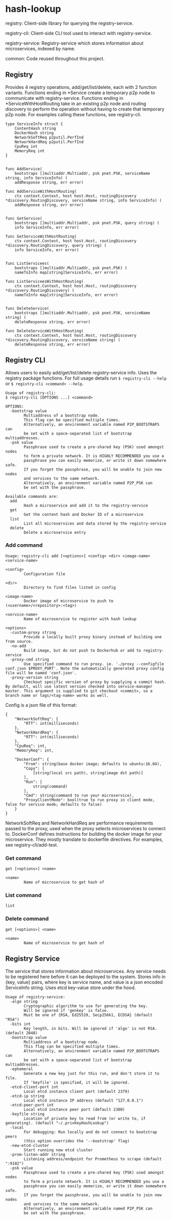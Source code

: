 # hash-lookup

registry: Client-side library for querying the registry-service.

registry-cli: Client-side CLI tool used to interact with registry-service.

registry-service: Registry-service which stores information about microservices, indexed by name.

common: Code reused throughout this project.

## Registry

Provides 4 registry operations, add/get/list/delete, each with 2 function variants. Functions ending in *Service create a temporary p2p node to communicate with registry-service. Functions ending in *ServiceWithHostRouting take in an existing p2p node and routing discovery to perform the operation without having to create that temporary p2p node. For examples calling these functions, see registry-cli.

```
type ServiceInfo struct {
    ContentHash string
    DockerHash string
    NetworkSoftReq p2putil.PerfInd
    NetworkHardReq p2putil.PerfInd
    CpuReq int
    MemoryReq int
}


func AddService(
    bootstraps []multiaddr.Multiaddr, psk pnet.PSK, serviceName string, info ServiceInfo) (
    addResponse string, err error)

func AddServiceWithHostRouting(
    ctx context.Context, host host.Host, routingDiscovery *discovery.RoutingDiscovery, serviceName string, info ServiceInfo) (
    addResponse string, err error)


func GetService(
    bootstraps []multiaddr.Multiaddr, psk pnet.PSK, query string) (
    info ServiceInfo, err error)

func GetServiceWithHostRouting(
    ctx context.Context, host host.Host, routingDiscovery *discovery.RoutingDiscovery, query string) (
    info ServiceInfo, err error)


func ListServicees(
    bootstraps []multiaddr.Multiaddr, psk pnet.PSK) (
    nameToInfo map[string]ServiceInfo, err error)

func ListServiceesWithHostRouting(
    ctx context.Context, host host.Host, routingDiscovery *discovery.RoutingDiscovery) (
    nameToInfo map[string]ServiceInfo, err error)


func DeleteService(
    bootstraps []multiaddr.Multiaddr, psk pnet.PSK, serviceName string) (
    deleteResponse string, err error)

func DeleteServiceWithHostRouting(
    ctx context.Context, host host.Host, routingDiscovery *discovery.RoutingDiscovery, serviceName string) (
    deleteResponse string, err error)
```

## Registry CLI

Allows users to easily add/get/list/delete registry-service info. Uses the registry package functions.
For full usage details run `$ registry-cli --help` or `$ registry-cli <command> --help`.

```
Usage of registry-cli:
$ registry-cli [OPTIONS ...] <command>

OPTIONS:
  -bootstrap value
        Multiaddress of a bootstrap node.
        This flag can be specified multiple times.
        Alternatively, an environment variable named P2P_BOOTSTRAPS can
        be set with a space-separated list of bootstrap multiaddresses.
  -psk value
        Passphrase used to create a pre-shared key (PSK) used amongst nodes
        to form a private network. It is HIGHLY RECOMMENDED you use a
        passphrase you can easily memorize, or write it down somewhere safe.
        If you forget the passphrase, you will be unable to join new nodes
        and services to the same network.
        Alternatively, an environment variable named P2P_PSK can
        be set with the passphrase.

Available commands are:
  add
        Hash a microservice and add it to the registry-service
  get
        Get the content hash and Docker ID of a microservice
  list
        List all microservices and data stored by the registry-service
  delete
        Delete a microservice entry
```

### Add command
```
Usage: registry-cli add [<options>] <config> <dir> <image-name> <service-name>

<config>
        Configuration file

<dir>
        Directory to find files listed in config

<image-name>
        Docker image of microservice to push to (<username>/<repository>:<tag>)

<service-name>
        Name of microservice to register with hash lookup

<options>
  -custom-proxy string
        Provide a locally built proxy binary instead of building one from source.
  -no-add
        Build image, but do not push to Dockerhub or add to registry-service
  -proxy-cmd string
        Use specified command to run proxy. ie. './proxy --configfile conf.json $PROXY_PORT'. Note the automatically generated proxy config file will be named 'conf.json'.
  -proxy-version string
        Checkout specific version of proxy by supplying a commit hash. By default, will use latest version checked into service-manager master. This argument is supplied to git checkout <commit>, so a branch name or tags/<tag-name> works as well.
```

Config is a json file of this format:
```
{
    "NetworkSoftReq": {
        "RTT": int(milliseconds)
    },
    "NetworkHardReq": {
        "RTT": int(milliseconds)
    },
    "CpuReq": int,
    "MemoryReq": int,

    "DockerConf": {
        "From": string(base docker image; defaults to ubuntu:16.04),
        "Copy": [
            [string(local src path), string(image dst path)]
        ],
        "Run": [
            string(command)
        ],
        "Cmd": string(command to run your microservice),
        "ProxyClientMode": bool(true to run proxy in client mode, false for service mode; defaults to false)
    }
}
```
NetworkSoftReq and NetworkHardReq are performance requirements passed to the proxy, used when the proxy selects microservices to connect to. DockerConf defines instructions for building the docker image for your microservice. They mostly translate to dockerfile directives. For examples, see registry-cli/add-test.

### Get command
```
get [<options>] <name>

<name>
        Name of microservice to get hash of
```

### List command
```
list
```

### Delete command
```
get [<options>] <name>

<name>
        Name of microservice to get hash of
```

## Registry Service

The service that stores information about microservices. Any service needs to be registered here before it can be deployed to the system. Stores info in {key, value} pairs, where key is service name, and value is a json encoded ServiceInfo string. Uses etcd key-value store under the hood.

```
Usage of registry-service:
  -algo string
        Cryptographic algorithm to use for generating the key.
        Will be ignored if 'genkey' is false.
        Must be one of {RSA, Ed25519, Secp256k1, ECDSA} (default "RSA")
  -bits int
        Key length, in bits. Will be ignored if 'algo' is not RSA. (default 2048)
  -bootstrap value
        Multiaddress of a bootstrap node.
        This flag can be specified multiple times.
        Alternatively, an environment variable named P2P_BOOTSTRAPS can
        be set with a space-separated list of bootstrap multiaddresses.
  -ephemeral
        Generate a new key just for this run, and don't store it to file.
        If 'keyfile' is specified, it will be ignored.
  -etcd-client-port int
        Local etcd instance client port (default 2379)
  -etcd-ip string
        Local etcd instance IP address (default "127.0.0.1")
  -etcd-peer-port int
        Local etcd instance peer port (default 2380)
  -keyfile string
        Location of private key to read from (or write to, if generating). (default "~/.privKeyHashLookup")
  -local
        For debugging: Run locally and do not connect to bootstrap peers
        (this option overrides the '--bootstrap' flag)
  -new-etcd-cluster
        Start running new etcd cluster
  -prom-listen-addr string
        Listening address/endpoint for Prometheus to scrape (default ":9102")
  -psk value
        Passphrase used to create a pre-shared key (PSK) used amongst nodes
        to form a private network. It is HIGHLY RECOMMENDED you use a
        passphrase you can easily memorize, or write it down somewhere safe.
        If you forget the passphrase, you will be unable to join new nodes
        and services to the same network.
        Alternatively, an environment variable named P2P_PSK can
        be set with the passphrase.
```
